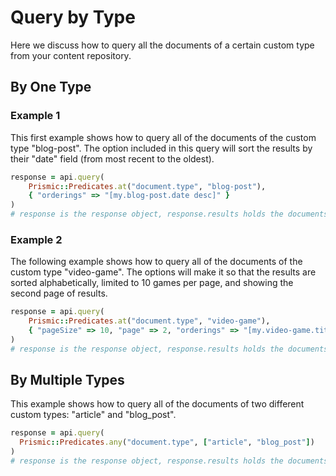 # Query by Type

Here we discuss how to query all the documents of a certain custom type from your content repository.

## By One Type

### Example 1

This first example shows how to query all of the documents of the custom type "blog-post". The option included in this query will sort the results by their "date" field (from most recent to the oldest).

```ruby
response = api.query(
    Prismic::Predicates.at("document.type", "blog-post"),
    { "orderings" => "[my.blog-post.date desc]" }
)
# response is the response object, response.results holds the documents
```

### Example 2

The following example shows how to query all of the documents of the custom type "video-game". The options will make it so that the results are sorted alphabetically, limited to 10 games per page, and showing the second page of results.

```ruby
response = api.query(
    Prismic::Predicates.at("document.type", "video-game"),
    { "pageSize" => 10, "page" => 2, "orderings" => "[my.video-game.title]" }
)
# response is the response object, response.results holds the documents
```

## By Multiple Types

This example shows how to query all of the documents of two different custom types: "article" and "blog_post".

```ruby
response = api.query(
  Prismic::Predicates.any("document.type", ["article", "blog_post"])
)
# response is the response object, response.results holds the documents
```
